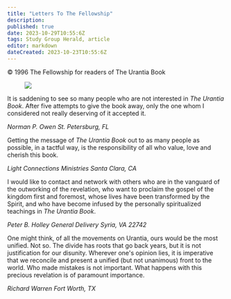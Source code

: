 ```yaml
---
title: "Letters To The Fellowship"
description: 
published: true
date: 2023-10-29T10:55:6Z
tags: Study Group Herald, article
editor: markdown
dateCreated: 2023-10-23T10:55:6Z
---
```


<p class="v-card v-sheet theme--light gray lighten-3 px-2">© 1996 The Fellowship for readers of The Urantia Book</p>

<figure id="Figure_1" class="image urantiapedia">
<img src="/image/article/Study_Group_Herald/group.jpg">
</figure>

It is saddening to see so many people who are not interested in _The Urantia Book_. After five attempts to give the book away, only the one whom I considered not really deserving of it accepted it.

_Norman P. Owen_
_St. Petersburg, FL_

Getting the message of _The Urantia Book_ out to as many people as possible, in a tactful way, is the responsibility of all who value, love and cherish this book.

_Light Connections Ministries_
_Santa Clara, CA_

I would like to contact and network with others who are in the vanguard of the outworking of the revelation, who want to proclaim the gospel of the kingdom first and foremost, whose lives have been transformed by the Spirit, and who have become infused by the personally spiritualized teachings in _The Urantia Book_.

_Peter B. Holley_
_General Delivery_
_Syria, VA 22742_

One might think, of all the movements on Urantia, ours would be the most unified. Not so. The divide has roots that go back years, but it is not justification for our disunity. Wherever one's opinion lies, it is imperative that we reconcile and present a unified (but not unanimous) front to the world. Who made mistakes is not important. What happens with this precious revelation is of paramount importance.

_Richard Warren_
_Fort Worth, TX_